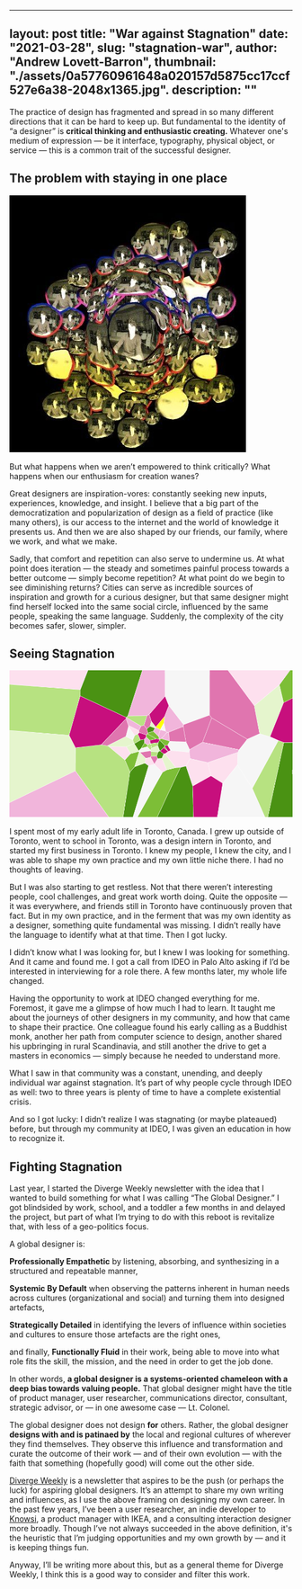 
---
layout: post
title: "War against Stagnation"
date: "2021-03-28",
slug: "stagnation-war",
author: "Andrew Lovett-Barron",
thumbnail: "./assets/0a57760961648a020157d5875cc17ccf527e6a38-2048x1365.jpg".
description: ""
---

The practice of design has fragmented and spread in so many different directions that it can be hard to keep up. But fundamental to the identity of “a designer” is **critical thinking **and** enthusiastic creating.** Whatever one's medium of expression — be it interface, typography, physical object, or service — this is a common trait of the successful designer.

  


## **The problem with staying in one place**

![](./assets/020ec1cdb611beedc97880417caa9886b61384ff-421x457.jpg)

  


But what happens when we aren’t empowered to think critically? What happens when our enthusiasm for creation wanes?

  


Great designers are inspiration-vores: constantly seeking new inputs, experiences, knowledge, and insight. I believe that a big part of the democratization and popularization of design as a field of practice (like many others), is our access to the internet and the world of knowledge it presents us. And then we are also shaped by our friends, our family, where we work, and what we make.

  


Sadly, that comfort and repetition can also serve to undermine us. At what point does iteration — the steady and sometimes painful process towards a better outcome — simply become repetition? At what point do we begin to see diminishing returns? Cities can serve as incredible sources of inspiration and growth for a curious designer, but that same designer might find herself locked into the same social circle, influenced by the same people, speaking the same language. Suddenly, the complexity of the city becomes safer, slower, simpler.

  


## **Seeing Stagnation**

![](./assets/e10be1b8bc7030359b64859df2489c6e1b48c463-953x493.gif)

  


I spent most of my early adult life in Toronto, Canada. I grew up outside of Toronto, went to school in Toronto, was a design intern in Toronto, and started my first business in Toronto. I knew my people, I knew the city, and I was able to shape my own practice and my own little niche there. I had no thoughts of leaving.

  


But I was also starting to get restless. Not that there weren’t interesting people, cool challenges, and great work worth doing. Quite the opposite — it was everywhere, and friends still in Toronto have continuously proven that fact. But in my own practice, and in the ferment that was my own identity as a designer, something quite fundamental was missing. I didn’t really have the language to identify what at that time. Then I got lucky.

  


I didn’t know what I was looking for, but I knew I was looking for something. And it came and found me. I got a call from IDEO in Palo Alto asking if I’d be interested in interviewing for a role there. A few months later, my whole life changed.

  


Having the opportunity to work at IDEO changed everything for me. Foremost, it gave me a glimpse of how much I had to learn. It taught me about the journeys of other designers in my community, and how that came to shape their practice. One colleague found his early calling as a Buddhist monk, another her path from computer science to design, another shared his upbringing in rural Scandinavia, and still another the drive to get a masters in economics — simply because he needed to understand more.

  


What I saw in that community was a constant, unending, and deeply individual war against stagnation. It’s part of why people cycle through IDEO as well: two to three years is plenty of time to have a complete existential crisis.

  


And so I got lucky: I didn’t realize I was stagnating (or maybe plateaued) before, but through my community at IDEO, I was given an education in how to recognize it.

  


## **Fighting Stagnation**

  


Last year, I started the Diverge Weekly newsletter with the idea that I wanted to build something for what I was calling “The Global Designer.” I got blindsided by work, school, and a toddler a few months in and delayed the project, but part of what I’m trying to do with this reboot is revitalize that, with less of a geo-politics focus.

  


A global designer is:

  


**Professionally Empathetic** by listening, absorbing, and synthesizing in a structured and repeatable manner,

  


**Systemic By Default** when observing the patterns inherent in human needs across cultures (organizational and social) and turning them into designed artefacts,

  


**Strategically Detailed** in identifying the levers of influence within societies and cultures to ensure those artefacts are the right ones,

  


and finally, **Functionally Fluid** in their work, being able to move into what role fits the skill, the mission, and the need in order to get the job done.

  


In other words, **a global designer is a systems-oriented chameleon with a deep bias towards valuing people.** That global designer might have the title of product manager, user researcher, communications director, consultant, strategic advisor, or — in one awesome case — Lt. Colonel.

  


The global designer does not design **for** others. Rather, the global designer **designs with and is patinaed by** the local and regional cultures of wherever they find themselves. They observe this influence and transformation and curate the outcome of their work — and of their own evolution — with the faith that something (hopefully good) will come out the other side.

  


[Diverge Weekly](https://divergeweekly.com) is a newsletter that aspires to be the push (or perhaps the luck) for aspiring global designers. It’s an attempt to share my own writing and influences, as I use the above framing on designing my own career. In the past few years, I’ve been a user researcher, an indie developer to [Knowsi](https://knowsi.com), a product manager with IKEA, and a consulting interaction designer more broadly. Though I’ve not always succeeded in the above definition, it's the heuristic that I’m judging opportunities and my own growth by — and it is keeping things fun.

  


Anyway, I’ll be writing more about this, but as a general theme for Diverge Weekly, I think this is a good way to consider and filter this work.

